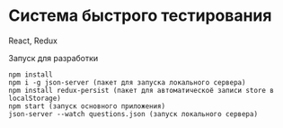 # Система быстрого тестирования

React, Redux

Запуск для разработки
```
npm install
npm i -g json-server (пакет для запуска локального сервера)
npm install redux-persist (пакет для автоматическоё записи store в localStorage)
npm start (запуск основного приложения)
json-server --watch questions.json (запуск локального сервера)

```


